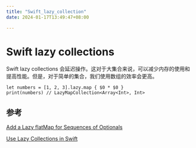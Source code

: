 ```yaml
---
title: "Swift_lazy_collection"
date: 2024-01-17T13:49:47+08:00

---
```


# Swift lazy collections

Swift lazy collections 会延迟操作。这对于大集合来说，可以减少内存的使用和提高性能。但是，对于简单的集合，我们使用数组的效率会更高。

```
let numbers = [1, 2, 3].lazy.map { $0 * $0 }
print(numbers) // LazyMapCollection<Array<Int>, Int>
```

## 参考

[Add a Lazy flatMap for Sequences of Optionals](https://github.com/apple/swift-evolution/blob/main/proposals/0008-lazy-flatmap-for-optionals.md)

[Use Lazy Collections in Swift](https://www.kodeco.com/books/swift-cookbook/v1.0/chapters/9-use-lazy-collections-in-swift)